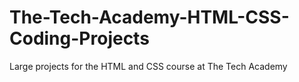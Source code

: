 # The-Tech-Academy-HTML-CSS-Coding-Projects
Large projects for the HTML and CSS course at The Tech Academy
